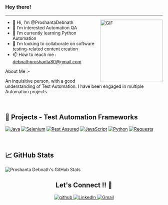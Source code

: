 
### Hey there! 

<hr>

<img align="right" alt="GIF" height="200px" src="https://miro.medium.com/max/1360/0*7Q3yvSIv_t0ioJ-Z.gif" />

- 👋 Hi, I’m @ProshantaDebnath
- 👀 I’m interested Automation QA
- 🌱 I’m currently learning Python Automation
- 👯 I’m looking to collaborate on software testing-related content creation<br>
- 📫 How to reach me : debnathproshanta80@gmail.com

About Me :-

An inquisitive person, with a good understanding of Test Automation. I have been engaged in multiple Automation projects.

<br>

## 🔭  Projects - Test Automation Frameworks

[![Java](https://img.shields.io/badge/Java-007396?style=for-the-badge&logo=java&logoColor=white)](https://github.com/stars/rajatt95/lists/programming-language-java)
[![Selenium](https://img.shields.io/badge/Selenium-43B02A?style=for-the-badge&logo=selenium&logoColor=white)](https://github.com/stars/rajatt95/lists/selenium-automation-frameworks)
[![Rest Assured](https://img.shields.io/badge/Rest%20Assured-5B47A5?style=for-the-badge&logo=rest-assured&logoColor=white)](https://github.com/stars/rajatt95/lists/restassured-automation-framework)
[![JavaScript](https://img.shields.io/badge/JavaScript-F7DF1E?style=for-the-badge&logo=javascript&logoColor=black)](https://github.com/stars/rajatt95/lists/programming-language-javascript)
[![Python](https://img.shields.io/badge/Python-3776AB?style=for-the-badge&logo=python&logoColor=white)](https://github.com/stars/rajatt95/lists/programming-language-python)
[![Requests](https://img.shields.io/badge/Requests-2CA5E0?style=for-the-badge&logo=python&logoColor=white)](https://github.com/stars/rajatt95/lists/requests-automation-framework)
<!-- [![Cypress](https://img.shields.io/badge/Cypress-17202C?style=for-the-badge&logo=cypress&logoColor=white)](https://github.com/stars/rajatt95/lists/cypress-automation-frameworks)
[![Playwright](https://img.shields.io/badge/Playwright-34495E?style=for-the-badge&logo=playwright&logoColor=white)](https://github.com/stars/rajatt95/lists/playwright-automation-frameworks)-->
<br>

## 📈 GitHub Stats

![Proshanta Debnath's GitHub Stats](https://github-readme-stats.vercel.app/api?username=ProshantaDebnath&show_icons=true&theme=radical)
 
<h2 align="center">Let's Connect !! 🤝</h2> 

<p align="center">
<a href="https://github.com/ProshantaDebnath" target="_blank">
<img src=https://img.shields.io/badge/github-%2324292e.svg?&style=for-the-badge&logo=github&logoColor=white alt=github style="margin-bottom: 5px;" />
</a>
<a href="https://www.linkedin.com/in/proshantadebnath/" target="_blank">
<img alt="LinkedIn" src="https://img.shields.io/badge/linkedin%20-%230077B5.svg?&style=for-the-badge&logo=linkedin&logoColor=white"/>
</a>
<a href="mailto:debnathproshanta80@gmail.com">
<img alt="Gmail" src="https://img.shields.io/badge/Gmail-D14836?style=for-the-badge&logo=gmail&logoColor=white" />
</a>
</p> 
<br>

